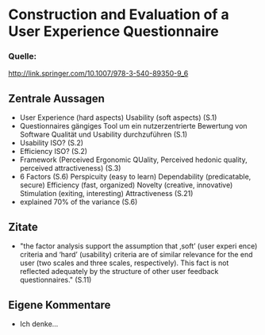 # Construction and Evaluation of a User Experience Questionnaire 

### Quelle:
http://link.springer.com/10.1007/978-3-540-89350-9_6

## Zentrale Aussagen
- User Experience (hard aspects) Usability (soft aspects) (S.1)
- Questionnaires gängiges Tool um ein nutzerzentrierte Bewertung von Software Qualität und Usability durchzuführen (S.1)
- Usability ISO? (S.2)
- Efficiency ISO? (S.2)
- Framework (Perceived Ergonomic QUality, Perceived hedonic quality, perceived attractiveness) (S.3)
- 6 Factors (S.6)
Perspicuity (easy to learn)
Dependability (predicatable, secure)
Efficiency (fast, organized)
Novelty (creative, innovative)
Stimulation (exiting, interesting)
Attractiveness (S.21)
- explained 70% of the variance (S.6)


## Zitate
- "the factor analysis support the assumption that ‚soft’ (user experi
ence) criteria and ‘hard’ (usability) criteria are of similar relevance for the end user (two scales and three scales, respectively). This fact is not reflected adequately by the structure of other user feedback questionnaires." (S.11)

## Eigene Kommentare
- Ich denke...